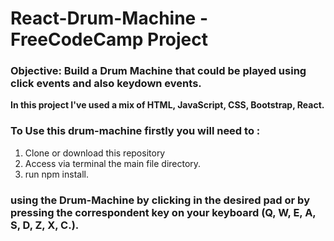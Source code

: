 # React-Drum-Machine - FreeCodeCamp Project

### Objective: Build a Drum Machine that could be played using click events and also keydown events.

**In this project I've used a mix of HTML, JavaScript, CSS, Bootstrap, React.**

### To Use this drum-machine firstly you will need to :

1. Clone or download this repository
2. Access via terminal the main file directory.
3. run npm install.

### using the Drum-Machine by clicking in the desired pad or by pressing the correspondent key on your keyboard (Q, W, E, A, S, D, Z, X, C.).

